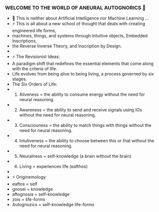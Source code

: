 ### WELCOME TO THE WORLD OF ANEURAL AUTOGNORICS 👋
- 🌱 This is neither about Artificial Intelligence nor Machine Learning ...
- ⚡ This is all about a new school of thought that deals with creating engineered life forms, 
- machines, things, and systems through Intuitive objects, Embedded Inscriptions, 
- the Reverse Inverse Theory, and Inscription by Design.
-
- ⚡ The Revisionist Ideas:
- A paradigm shift that redefines the essential elements that come along with the criteria of life. 
- Life evolves from being alive to being living, a process governed by six stages. 
- The Six Orders of Life:
- 1. Aliveness = the ability to consume energy without the need for neural reasoning.
- 2. Awareness = the ability to send and receive signals using IOs without the need for neural reasoning.
- 3. Consciouness = the ability to match things with things without the need for neural reasoning.
- 4. Intutiveness = the ability to choose between this or that without the need for neural reasoning.
- 5. Neuralness = self-knowledge (a brain without the brain)
- 6. Living = experiences life (eafthos)
-
- ⚡ Originemology:
-    eaftos = self
-    gnosei = knowledge
-    aftognosia = self-knowledge
-    zois = life-forms
-    Autognozics = self-knowledge life-forms



<!--
**Autognorics/Autognorics** is a ✨ _special_ ✨ repository because its `README.md` (this file) appears on your GitHub profile.

Here are some ideas to get you started:

-

- 👯 I’m looking to collaborate on ...
- 🤔 I’m looking for help with ...
- 💬 Ask me about ...
- 📫 How to reach me: ...
- 😄 Pronouns: ...

-->
